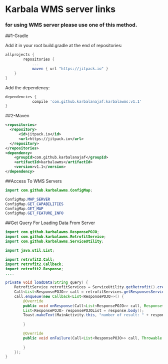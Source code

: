 # Karbala WMS server links
### for using WMS server please use one of this method.
##1-Gradle

Add it in your root build.gradle at the end of repositories:
```gradle
allprojects {
		repositories {
			...
			maven { url "https://jitpack.io" }
	}
}
```



  
Add the dependency:
```gradle
dependencies {
	        compile 'com.github.karbalanajaf:karbalawms:v1.1'
}
```

##2-Maven
```xml
<repositories>
  <repository>
      <id>jitpack.io</id>
      <url>https://jitpack.io</url>
  </repository>
</repositories>
<dependency>
    <groupId>com.github.karbalanajaf</groupId>
    <artifactId>karbalawms</artifactId>
    <version>v1.1</version>
</dependency>
```
##Access To WMS Servers
```java
import com.github.karbalawms.ConfigMap;

ConfigMap.MAP_SERVER
ConfigMap.GET_CAPABILITIES
ConfigMap.GET_MAP
ConfigMap.GET_FEATURE_INFO

```


##Get Query For Loading Data From Server
```java
import com.github.karbalawms.ResponsePOJO;
import com.github.karbalawms.RetrofitService;
import com.github.karbalawms.ServiceUtility;

import java.util.List;

import retrofit2.Call;
import retrofit2.Callback;
import retrofit2.Response;
....

private void loadData(String query) {
	RetrofitService retrofitServices = ServiceUtility.getRetrofit().create(RetrofitService.class);
	Call<List<ResponsePOJO>> call = retrofitServices.getResponsesService(query);
	call.enqueue(new Callback<List<ResponsePOJO>>() {
	    @Override
	    public void onResponse(Call<List<ResponsePOJO>> call, Response<List<ResponsePOJO>> response) {
		List<ResponsePOJO> responsePOJOList = response.body();
		Toast.makeText(MainActivity.this, "number of result: " + responsePOJOList.size(), Toast.LENGTH_LONG).show();
		
	    }

	    @Override
	    public void onFailure(Call<List<ResponsePOJO>> call, Throwable t) {
		
	    }
	});
}
```
